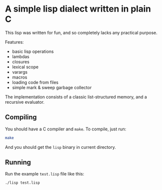 # A simple lisp dialect written in plain C

This lisp was written for fun, and so completely lacks any practical
purpose.

Features:

- basic lisp operations
- lambdas
- closures
- lexical scope
- varargs
- macros
- loading code from files
- simple mark & sweep garbage collector

The implementation consists of a classic list-structured memory, and a
recursive evaluator.

## Compiling

You should have a C compiler and `make`. To compile, just run:

```sh
make
```

And you should get the `lisp` binary in current directory.

## Running

Run the example `test.lisp` file like this:

```sh
./lisp test.lisp
```

